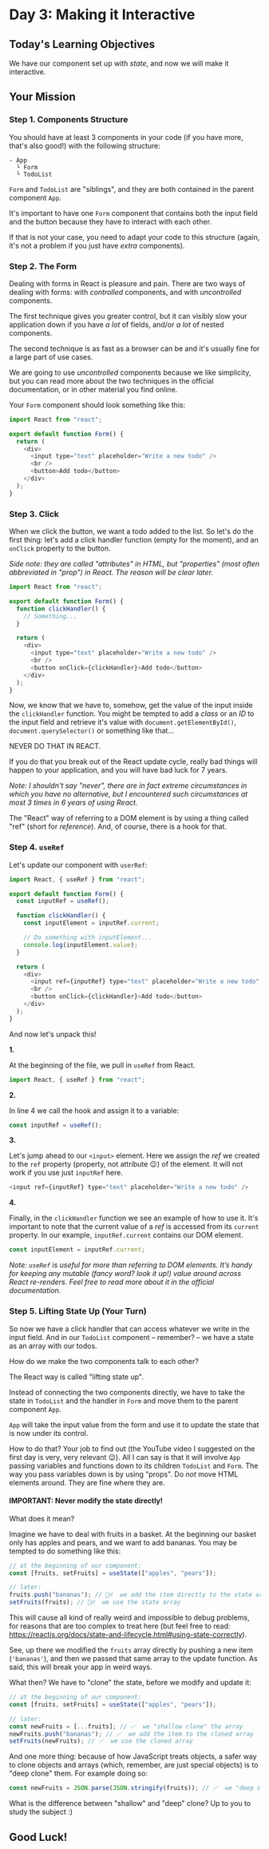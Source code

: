 # Day 3: Making it Interactive

## Today's Learning Objectives

We have our component set up with _state_, and now we will make it interactive.

## Your Mission

### Step 1. Components Structure

You should have at least 3 components in your code (if you have more, that's also good!) with the following structure:

```
- App
  └ Form
  └ TodoList
```

`Form` and `TodoList` are "siblings", and they are both contained in the parent component `App`.

It's important to have one `Form` component that contains both the input field and the button because they have to interact with each other.

If that is not your case, you need to adapt your code to this structure (again, it's not a problem if you just have _extra_ components).

### Step 2. The Form

Dealing with forms in React is pleasure and pain. There are two ways of dealing with forms: with _controlled_ components, and with _uncontrolled_ components.

The first technique gives you greater control, but it can visibly slow your application down if you have _a lot_ of fields, and/or _a lot_ of nested components.

The second technique is as fast as a browser can be and it's usually fine for a large part of use cases.

We are going to use _uncontrolled_ components because we like simplicity, but you can read more about the two techniques in the official documentation, or in other material you find online.

Your `Form` component should look something like this:

```js
import React from "react";

export default function Form() {
  return (
    <div>
      <input type="text" placeholder="Write a new todo" />
      <br />
      <button>Add todo</button>
    </div>
  );
}
```

### Step 3. Click

When we click the button, we want a todo added to the list. So let's do the first thing: let's add a click handler function (empty for the moment), and an `onClick` property to the button.

_Side note: they are called "attributes" in HTML, but "properties" (most often abbreviated in "prop") in React. The reason will be clear later._

```js
import React from "react";

export default function Form() {
  function clickHandler() {
    // Something...
  }

  return (
    <div>
      <input type="text" placeholder="Write a new todo" />
      <br />
      <button onClick={clickHandler}>Add todo</button>
    </div>
  );
}
```

Now, we know that we have to, somehow, get the value of the input inside the `clickHandler` function. You might be tempted to add a _class_ or an _ID_ to the input field and retrieve it's value with `document.getElementById()`, `document.querySelector()` or something like that...

NEVER DO THAT IN REACT.

If you do that you break out of the React update cycle, really bad things will happen to your application, and you will have bad luck for 7 years.

_Note: I shouldn't say "never", there are in fact extreme circumstances in which you have no alternative, but I encountered such circumstances at most 3 times in 6 years of using React._

The "React" way of referring to a DOM element is by using a thing called "ref" (short for _reference_). And, of course, there is a hook for that.

### Step 4. `useRef`

Let's update our component with `userRef`:

```js
import React, { useRef } from "react";

export default function Form() {
  const inputRef = useRef();

  function clickHandler() {
    const inputElement = inputRef.current;

    // Do something with inputElement...
    console.log(inputElement.value);
  }

  return (
    <div>
      <input ref={inputRef} type="text" placeholder="Write a new todo" />
      <br />
      <button onClick={clickHandler}>Add todo</button>
    </div>
  );
}
```

And now let's unpack this!

**1.**

At the beginning of the file, we pull in `useRef` from React.

```js
import React, { useRef } from "react";
```

**2.**

In line 4 we call the hook and assign it to a variable:

```js
const inputRef = useRef();
```

**3.**

Let's jump ahead to our `<input>` element. Here we assign the _ref_ we created to the `ref` property (property, not attribute 😉) of the element. It will not work if you use just `inputRef` here.

```js
<input ref={inputRef} type="text" placeholder="Write a new todo" />
```

**4.**

Finally, in the `clickHandler` function we see an example of how to use it. It's important to note that the current value of a _ref_ is accessed from its `current` property. In our example, `inputRef.current` contains our DOM element.

```js
const inputElement = inputRef.current;
```

_Note: `useRef` is useful for more than referring to DOM elements. It’s handy for keeping any mutable (fancy word? look it up!) value around across React re-renders. Feel free to read more about it in the official documentation._

### Step 5. Lifting State Up (Your Turn)

So now we have a click handler that can access whatever we write in the input field. And in our `TodoList` component – remember? – we have a state as an array with our todos.

How do we make the two components talk to each other?

The React way is called "lifting state up".

Instead of connecting the two components directly, we have to take the state in `TodoList` and the handler in `Form` and move them to the parent component `App`.

`App` will take the input value from the form and use it to update the state that is now under its control.

How to do that? Your job to find out (the YouTube video I suggested on the first day is very, very relevant 😉). All I can say is that it will involve `App` passing variables and functions down to its children `TodoList` and `Form`. The way you pass variables down is by using "props". Do _not_ move HTML elements around. They are fine where they are.

#### IMPORTANT: Never modify the state directly!

What does it mean?

Imagine we have to deal with fruits in a basket. At the beginning our basket only has apples and pears, and we want to add bananas. You may be tempted to do something like this:

```js
// at the beginning of our component:
const [fruits, setFruits] = useState(["apples", "pears"]);

// later:
fruits.push("bananas"); // 🙅‍♂️  we add the item directly to the state array
setFruits(fruits); // 🙅‍♂️  we use the state array
```

This will cause all kind of really weird and impossible to debug problems, for reasons that are too complex to treat here (but feel free to read: https://reactjs.org/docs/state-and-lifecycle.html#using-state-correctly).

See, up there we modified the `fruits` array directly by pushing a new item (`'bananas'`), and then we passed that same array to the update function. As said, this will break your app in weird ways.

What then? We have to "clone" the state, before we modify and update it:

```js
// at the beginning of our component:
const [fruits, setFruits] = useState(["apples", "pears"]);

// later:
const newFruits = [...fruits]; // ✅  we "shallow clone" the array
newFruits.push("bananas"); // ✅  we add the item to the cloned array
setFruits(newFruits); // ✅  we use the cloned array
```

And one more thing: because of how JavaScript treats objects, a safer way to clone objects and arrays (which, remember, are just special objects) is to "deep clone" them. For example doing so:

```js
const newFruits = JSON.parse(JSON.stringify(fruits)); // ✅  we "deep clone" the array
```

What is the difference between "shallow" and "deep" clone? Up to you to study the subject :)

## Good Luck!

